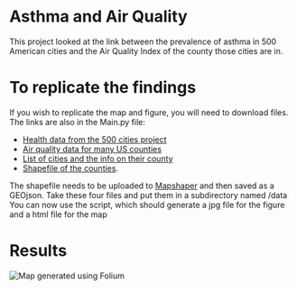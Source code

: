 # Asthma and Air Quality 

This project looked at the link between the prevalence of asthma in 500 American cities and the Air Quality Index of the county those cities are in.

# To replicate the findings

If you wish to replicate the map and figure, you will need to download files. The links are also in the Main.py file:
* [Health data from the 500 cities project](https://chronicdata.cdc.gov/500-Cities/500-Cities-Local-Data-for-Better-Health-2018-relea/6vp6-wxuq)
* [Air quality data for many US counties](https://aqs.epa.gov/aqsweb/airdata/annual_aqi_by_county_2015.zip)
* [List of cities and the info on their county](https://simplemaps.com/data/us-cities)
* [Shapefile of the counties](http://www2.census.gov/geo/tiger/GENZ2015/shp/cb_2015_us_county_5m.zip). 

The shapefile needs to be uploaded to [Mapshaper](www.mapshaper.org) and then saved as a GEOjson.
Take these four files and put them in a subdirectory named /data 
You can now use the script, which should generate a jpg file for the figure and a html file for the map

# Results
![Map generated using Folium](Asthma-Air-Quality/Asthma%20and%20Air%20Quality%20screencap.jpg?raw=true)
